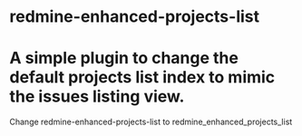 redmine-enhanced-projects-list
==============================

A simple plugin to change the default projects list index to mimic the issues listing view.
=============
Change redmine-enhanced-projects-list to redmine_enhanced_projects_list
